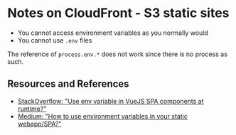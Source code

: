 # Notes on CloudFront - S3 static sites

- You cannot access environment variables as you normally would
- You cannot use `.env` files

The reference of `process.env.*` does not work since there is no process as such.

## Resources and References

- [StackOverflow: "Use env variable in VueJS SPA components at runtime?"](https://stackoverflow.com/questions/74430174/use-env-variable-in-vuejs-spa-components-at-runtime)
- [Medium: "How to use environment variables in your static webapp/SPA?"](https://christophef.medium.com/how-to-use-environment-variables-in-your-static-spa-676594b3ac72)
